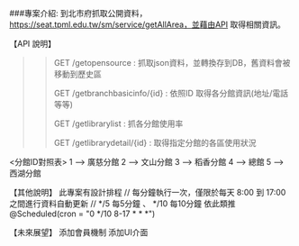 


###專案介紹:
到北市府抓取公開資料，https://seat.tpml.edu.tw/sm/service/getAllArea，並藉由API 取得相關資訊。

【API 說明】
>> GET /getopensource : 抓取json資料，並轉換存到DB，舊資料會被移動到歷史區
>> 
>> GET /getbranchbasicinfo/{id} : 依照ID 取得各分館資訊(地址/電話等等)
>> 
>> GET /getlibrarylist : 抓各分館使用率
>> 
>> GET /getlibrarydetail/{id} : 取得指定分館的各區使用狀況

<分館ID對照表>
1	--> 廣慈分館
2 -->	文山分館
3 --> 稻香分館
4	--> 總館
5	-->	西湖分館


【其他說明】
此專案有設計排程
 // 每分鐘執行一次，僅限於每天 8:00 到 17:00 之間進行資料自動更新
 //  */5   每5分鐘  、 */10   每10分鐘 依此類推
 @Scheduled(cron = "0 */10 8-17 * * *")



【未來展望】
添加會員機制
添加UI介面
